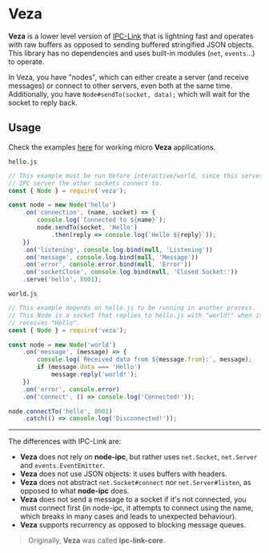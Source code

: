 # Veza

**Veza** is a lower level version of [IPC-Link](https://github.com/kyranet/ipc-link) that is lightning fast and operates with raw buffers as opposed to sending buffered stringified JSON objects. This library has no dependencies and uses built-in modules (`net`, `events`...) to operate.

In Veza, you have "nodes", which can either create a server (and receive messages) or connect to other servers, even both at the same time. Additionally, you have `Node#sendTo(socket, data);` which will wait for the socket to reply back.

## Usage

Check the examples [here](https://github.com/kyranet/veza/tree/master/test) for working micro **Veza** applications.

`hello.js`

```javascript
// This example must be run before interactive/world, since this serves the
// IPC server the other sockets connect to.
const { Node } = require('veza');

const node = new Node('hello')
	.on('connection', (name, socket) => {
		console.log(`Connected to ${name}`);
		node.sendTo(socket, 'Hello')
			.then(reply => console.log(`Hello ${reply}`));
	})
	.on('listening', console.log.bind(null, 'Listening'))
	.on('message', console.log.bind(null, 'Message'))
	.on('error', console.error.bind(null, 'Error'))
	.on('socketClose', console.log.bind(null, 'Closed Socket:'))
	.serve('hello', 8001);
```

`world.js`

```javascript
// This example depends on hello.js to be running in another process.
// This Node is a socket that replies to hello.js with "world!" when it
// receives "Hello".
const { Node } = require('veza');

const node = new Node('world')
	.on('message', (message) => {
		console.log(`Received data from ${message.from}:`, message);
		if (message.data === 'Hello')
			message.reply('world!');
	})
	.on('error', console.error)
	.on('connect', () => console.log('Connected!'));

node.connectTo('hello', 8001)
	.catch(() => console.log('Disconnected!'));
```

---

The differences with IPC-Link are:

- **Veza** does not rely on **node-ipc**, but rather uses `net.Socket`, `net.Server` and `events.EventEmitter`.
- **Veza** does not use JSON objects: it uses buffers with headers.
- **Veza** does not abstract `net.Socket#connect` nor `net.Server#listen`, as opposed to what **node-ipc** does.
- **Veza** does not send a message to a socket if it's not connected, you must connect first (in node-ipc, it attempts to connect using the name, which breaks in many cases and leads to unexpected behaviour).
- **Veza** supports recurrency as opposed to blocking message queues.

> Originally, **Veza** was called **ipc-link-core**.
